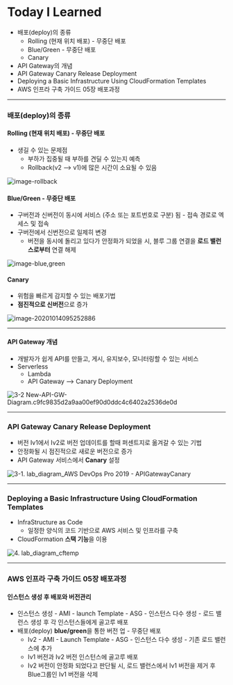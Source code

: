 # Today I Learned

* 배포(deploy)의 종류
  * Rolling (현재 위치 배포) - 무중단 배포
  * Blue/Green - 무중단 배포
  * Canary
* API Gateway의 개념
* API Gateway Canary Release Deployment
* Deploying a Basic Infrastructure Using CloudFormation Templates
* AWS 인프라 구축 가이드 05장 배포과정

---



### 배포(deploy)의 종류

#### Rolling (현재 위치 배포) - 무중단 배포

* 생길 수 있는 문제점
  * 부하가 집중될 때 부하를 견딜 수 있는지 예측
  * Rollback(v2 --> v1)에 많은 시간이 소요될 수 있음

![image-rollback](https://github.com/nickhealthy/TIL/blob/master/2020_10_14/img/1.%20rollback.PNG)



#### Blue/Green - 무중단 배포

* 구버전과 신버전이 동시에 서비스 (주소 또는 포트번호로 구분) 됨 - 접속 경로로 엑세스 및 접속
* 구버전에서 신번전으로 일제히 변경
  * 버전을 동시에 돌리고 있다가 안정화가 되었을 시, 블루 그룹 연결을 **로드 밸런스로부터** 연결 해제

![image-blue,green](https://github.com/nickhealthy/TIL/blob/master/2020_10_14/img/2.%20blue%2Cgreen.PNG)



#### Canary

* 위험을 빠르게 감지할 수 있는 배포기법
* **점진적으로 신버전**으로 증가

![image-20201014095252886](https://github.com/nickhealthy/TIL/blob/master/2020_10_14/img/3.%20canary.PNG)

---

#### API Gateway 개념

* 개발자가 쉽게 API를 만들고, 게시, 유지보수, 모니터링할 수 있는 서비스
* Serverless
  * Lambda
  * API Gateway --> Canary Deployment

![3-2 New-API-GW-Diagram.c9fc9835d2a9aa00ef90d0ddc4c6402a2536de0d](https://github.com/nickhealthy/TIL/blob/master/2020_10_14/img/3-2%20New-API-GW-Diagram.c9fc9835d2a9aa00ef90d0ddc4c6402a2536de0d.png)

---



### API Gateway Canary Release Deployment

* 버전 Iv1에서 Iv2로 버전 업데이트를 할때 퍼센트지로 옮겨갈 수 있는 기법
* 안정화될 시 점진적으로 새로운 버전으로 증가
* API Gateway 서비스에서 **Canary** 설정

![3-1. lab_diagram_AWS DevOps Pro 2019 - APIGatewayCanary](https://github.com/nickhealthy/TIL/blob/master/2020_10_14/img/3-1.%20lab_diagram_AWS%20DevOps%20Pro%202019%20-%20APIGatewayCanary.png)

---



### Deploying a Basic Infrastructure Using CloudFormation Templates

* InfraStructure as Code
  * 일정한 양식의 코드 기반으로  AWS 서비스 및 인프라를 구축
* CloudFormation **스택 기능**을 이용

![4. lab_diagram_cftemp](https://github.com/nickhealthy/TIL/blob/master/2020_10_14/img/4.%20lab_diagram_cftemp.png)

---



### AWS 인프라 구축 가이드 05장 배포과정

#### 인스턴스 생성 후 배포와 버전관리

* 인스턴스 생성 - AMI - launch Template - ASG - 인스턴스 다수 생성 - 로드 밸런스 생성 후 각 인스턴스들에게 골고루 배포
* 배포(deploy) **blue/green**을 통한 버전 업 - 무중단 배포
  * Iv2 - AMI - Launch Template - ASG - 인스턴스 다수 생성 - 기존 로드 밸런스에 추가
  * Iv1 버전과 Iv2 버전 인스턴스에 골고루 배포
  * Iv2 버전이 안정화 되었다고 판단될 시, 로드 밸런스에서 Iv1 버전을 제거 후 Blue그룹인 Iv1 버전을 삭제